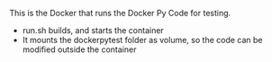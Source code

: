 This is the Docker that runs the Docker Py Code for testing. 
- run.sh builds, and starts the container
- It mounts the dockerpytest folder as volume, so the code can be modified outside the container
